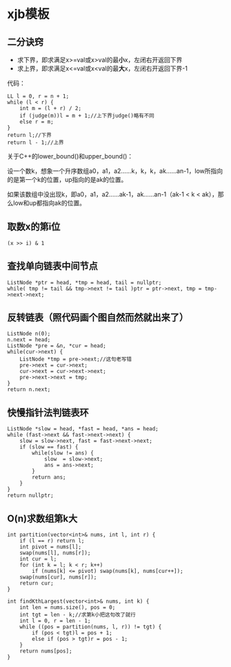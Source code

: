 # xjb模板

## 二分诀窍

- 求下界，即求满足x>=val或x>val的最**小**x，左闭右开返回下界
- 求上界，即求满足x<=val或x<val的最**大**x，左闭右开返回下界-1

代码：

    LL l = 0, r = n + 1;
    while (l < r) {
        int m = (l + r) / 2;
        if (judge(m))l = m + 1;//上下界judge()略有不同
        else r = m;
    }
    return l;//下界
    return l - 1;//上界

关于C++的lower_bound()和upper_bound()：

设一个数k，想象一个升序数组a0，a1，a2……k，k，k，ak……an-1，low所指向的是第一个k的位置，up指向的是ak的位置。

如果该数组中没出现k，即a0，a1，a2……ak-1，ak……an-1（ak-1 < k < ak），那么low和up都指向ak的位置。

## 取数x的第i位

    (x >> i) & 1

## 查找单向链表中间节点

    ListNode *ptr = head, *tmp = head, tail = nullptr;
    while( tmp != tail && tmp->next != tail )ptr = ptr->next, tmp = tmp->next->next;

## 反转链表（照代码画个图自然而然就出来了）

    ListNode n(0);
    n.next = head;
    ListNode *pre = &n, *cur = head;
    while(cur->next) {
        ListNode *tmp = pre->next;//这句老写错
        pre->next = cur->next;
        cur->next = cur->next->next;
        pre->next->next = tmp;
    }
    return n.next;

## 快慢指针法判链表环

    ListNode *slow = head, *fast = head, *ans = head;
    while (fast->next && fast->next->next) {
        slow = slow->next, fast = fast->next->next;
        if (slow == fast) {
            while(slow != ans) {
                slow  = slow->next;
                ans = ans->next;
            }
            return ans;
        }
    }
    return nullptr;

## O(n)求数组第k大

    int partition(vector<int>& nums, int l, int r) {
        if (l == r) return l;
        int pivot = nums[l];
        swap(nums[l], nums[r]);
        int cur = l;
        for (int k = l; k < r; k++)
            if (nums[k] <= pivot) swap(nums[k], nums[cur++]);
        swap(nums[cur], nums[r]);
        return cur;
    }

    int findKthLargest(vector<int>& nums, int k) {
        int len = nums.size(), pos = 0;
        int tgt = len - k;//求第k小把这句改了就行
        int l = 0, r = len - 1;
        while ((pos = partition(nums, l, r)) != tgt) {
            if (pos < tgt)l = pos + 1;
            else if (pos > tgt)r = pos - 1;
        }
        return nums[pos];
    }
